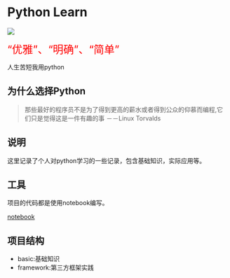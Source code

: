# Python Learn

![](http://881023.top/image/python.jpg)

<font size='5' color='red'>“优雅”、“明确”、“简单”</font>

人生苦短我用python

## 为什么选择Python
> 那些最好的程序员不是为了得到更高的薪水或者得到公众的仰慕而编程,它们只是觉得这是一件有趣的事 －－Linux Torvalds

## 说明

这里记录了个人对python学习的一些记录，包含基础知识，实际应用等。

## 工具

项目的代码都是使用notebook编写。

[notebook](http://jupyter.org/)



## 项目结构

- basic:基础知识
- framework:第三方框架实践
